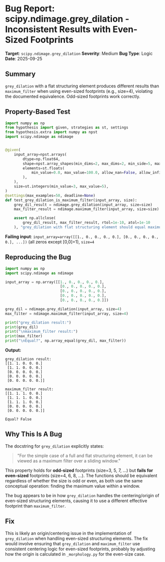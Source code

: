 # Bug Report: scipy.ndimage.grey_dilation - Inconsistent Results with Even-Sized Footprints

**Target**: `scipy.ndimage.grey_dilation`
**Severity**: Medium
**Bug Type**: Logic
**Date**: 2025-09-25

## Summary

`grey_dilation` with a flat structuring element produces different results than `maximum_filter` when using even-sized footprints (e.g., size=4), violating the documented equivalence. Odd-sized footprints work correctly.

## Property-Based Test

```python
import numpy as np
from hypothesis import given, strategies as st, settings
from hypothesis.extra import numpy as npst
import scipy.ndimage as ndimage


@given(
    input_array=npst.arrays(
        dtype=np.float64,
        shape=npst.array_shapes(min_dims=2, max_dims=2, min_side=5, max_side=10),
        elements=st.floats(
            min_value=0.0, max_value=100.0, allow_nan=False, allow_infinity=False
        ),
    ),
    size=st.integers(min_value=3, max_value=5),
)
@settings(max_examples=50, deadline=None)
def test_grey_dilation_is_maximum_filter(input_array, size):
    grey_dil_result = ndimage.grey_dilation(input_array, size=size)
    max_filter_result = ndimage.maximum_filter(input_array, size=size)

    assert np.allclose(
        grey_dil_result, max_filter_result, rtol=1e-10, atol=1e-10
    ), "grey_dilation with flat structuring element should equal maximum_filter"
```

**Failing input**: `input_array=array([[1., 0., 0., 0., 0.], [0., 0., 0., 0., 0.], ...])` (all zeros except [0,0]=1), `size=4`

## Reproducing the Bug

```python
import numpy as np
import scipy.ndimage as ndimage

input_array = np.array([[1., 0., 0., 0., 0.],
                         [0., 0., 0., 0., 0.],
                         [0., 0., 0., 0., 0.],
                         [0., 0., 0., 0., 0.],
                         [0., 0., 0., 0., 0.]])

grey_dil = ndimage.grey_dilation(input_array, size=4)
max_filter = ndimage.maximum_filter(input_array, size=4)

print("grey_dilation result:")
print(grey_dil)
print("\nmaximum_filter result:")
print(max_filter)
print("\nEqual?", np.array_equal(grey_dil, max_filter))
```

**Output:**
```
grey_dilation result:
[[1. 1. 0. 0. 0.]
 [1. 1. 0. 0. 0.]
 [0. 0. 0. 0. 0.]
 [0. 0. 0. 0. 0.]
 [0. 0. 0. 0. 0.]]

maximum_filter result:
[[1. 1. 1. 0. 0.]
 [1. 1. 1. 0. 0.]
 [1. 1. 1. 0. 0.]
 [0. 0. 0. 0. 0.]
 [0. 0. 0. 0. 0.]]

Equal? False
```

## Why This Is A Bug

The docstring for `grey_dilation` explicitly states:

> "For the simple case of a full and flat structuring element, it can be viewed as a maximum filter over a sliding window."

This property holds for **odd-sized** footprints (size=3, 5, 7, ...) but **fails for even-sized** footprints (size=4, 6, 8, ...). The functions should be equivalent regardless of whether the size is odd or even, as both use the same conceptual operation: finding the maximum value within a window.

The bug appears to be in how `grey_dilation` handles the centering/origin of even-sized structuring elements, causing it to use a different effective footprint than `maximum_filter`.

## Fix

This is likely an origin/centering issue in the implementation of `grey_dilation` when handling even-sized structuring elements. The fix would involve ensuring that `grey_dilation` and `maximum_filter` use consistent centering logic for even-sized footprints, probably by adjusting how the origin is calculated in `_morphology.py` for the even-size case.